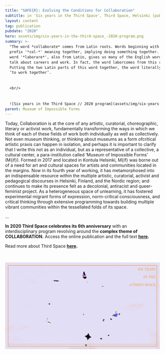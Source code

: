 ```yaml
---
title: "SAFE{R}: Evolving the Conditions for Collaboration"
subtitle: in 'Six years in the Third Space', Third Space, Helsinki (published online)
layout: content
tag: publication
pubdate: "2020"
hero: assets/img/six-years-in-the-third-space_-2020-program.png
summary: >-
  "The word *collaborate* comes from Latin roots. Words beginning with the
  prefix '*col-*' meaning together, implying doing something together. The root
  word '*laborare*', also from Latin, gives us many of the English words used to
  talk about careers and work. In fact, the word laborcomes from this root word.
  Putting the two Latin parts of this word together, the word literally means
  ‘to work together’.


  <br/>


  ![Six years in the Third Space // 2020 program](assets/img/six-years-in-the-third-space_-2020-program.png)
parent: Museum of Impossible Forms
---
```

Today, Collaboration is at the core of any artistic, curatorial, choreographic, literary or activist work, fundamentally transforming the ways in which we think of each of these fields of work both individually as well as collectively. Not even museum thinking, or thinking about museums as a form ofcritical artistic praxis can happen in isolation, and perhaps it is important to clarify that I write this not as an individual, but as a representative of a collective, a cultural center, a para-institution called ‘Museum of Impossible Forms’ (M{if}). Formed in 2017 and located in Kontula Helsinki, M{if} was borne out of a need for art and cultural spaces for artists and communities located in the margins. Now in its fourth year of working, it has metamorphosed into an indispensable resource within the multiple artistic, curatorial, activist and pedagogical discourses in Helsinki, Finland, and the Nordic region; and continues to make its presence felt as a decolonial, antiracist and queer-feminist project. As a heterogeneous space of unlearning, it has fostered experimental migrant forms of expression, norm-critical consciousness, and critical thinking through extensive programming towards building multiple vibrant communities within the tessellated folds of its space.
<br/>

...

**​In 2020 Third Space celebrates its 6th anniversary** with an interdisciplinary program revolving around the **complex theme of COLLABORATION.** Access the online publication and the full text **[here](https://6yearsinthe3rdspace.com/contributions/SAFE_R_Evolving-the-Conditions-for-Collaboration-Or-From-Safer-Spaces-to-Safer-People).**

Read more about Third Space **[here](<  http://www.th1rdspac3.com/2020.html>).**

<br/>

![](assets/img/six-years-in-the-third-space.png)